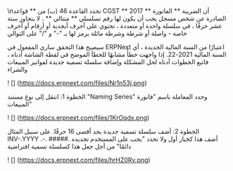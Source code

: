 \nتحدد القاعدة 46 (ب) من ** قواعد CGST ** 2017 أن الضريبة ** الفاتورة ** الصادرة عن شخص مسجل يجب أن يكون لها رقم تسلسلي ** متتالي ** ، لا يتجاوز ستة عشر حرفًا ، في سلسلة واحدة أو متعددة ، تحتوي على أحرف أبجدية أو أرقام أو أحرف خاصة - واصلة أو شرطة وشرطة مائلة يرمز لها بـ "-" و "/" على التوالي

سيصبح هذا التحقق ساري المفعول في ERPNext اعتبارًا من السنة المالية الجديدة ، أي السنة المالية 2021-22. إذا واجهت خطأً مشابهًا للخطأ الموضح في لقطة الشاشة أدناه ، فاتبع الخطوات أدناه لحل المشكلة وإضافة سلسلة تسمية جديدة لفواتير المبيعات والشراء

! [] (https://docs.erpnext.com/files/Nr1n53j.png)

الخطوة 1: انتقل إلى نوع مستند "Naming Series" وحدد المعاملة باسم "فاتورة المبيعات"

! [] (https://docs.erpnext.com/files/1KrOqdx.png)

الخطوة 2: أضف سلسلة تسمية جديدة بحد أقصى 16 حرفًا. على سبيل المثال INV-.YYYY .-. #####. أضف هذا كخيار أول ولا تحدد "يجب على المستخدم تحديده دائمًا" من أجل جعل هذا كسلسلة تسمية افتراضية

! [] (https://docs.erpnext.com/files/hrHZ0Rv.png)